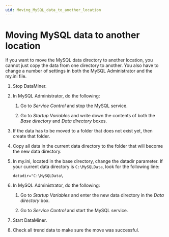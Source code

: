 ```yaml
---
uid: Moving_MySQL_data_to_another_location
---
```


# Moving MySQL data to another location

If you want to move the MySQL data directory to another location, you cannot just copy the data from one directory to another. You also have to change a number of settings in both the MySQL Administrator and the my.ini file.

1. Stop DataMiner.

1. In MySQL Administrator, do the following:

   1. Go to *Service Control* and stop the MySQL service.

   1. Go to *Startup Variables* and write down the contents of both the *Base directory* and *Data directory* boxes.

1. If the data has to be moved to a folder that does not exist yet, then create that folder.

1. Copy all data in the current data directory to the folder that will become the new data directory.

1. In my.ini, located in the base directory, change the datadir parameter. If your current data directory is `C:\MySQLData`, look for the following line:

   ```txt
   datadir="C:\MySQLData\
   ```

1. In MySQL Administrator, do the following:

   1. Go to *Startup Variables* and enter the new data directory in the *Data directory* box.

   1. Go to *Service Control* and start the MySQL service.

1. Start DataMiner.

1. Check all trend data to make sure the move was successful.
